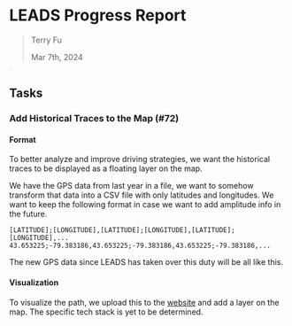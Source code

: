 # LEADS Progress Report

> Terry Fu
>
> Mar 7th, 2024

<img src="https://projectneura.org/img/logo.png" alt="logo" style="zoom:5%;" />

## Tasks

### Add Historical Traces to the Map (#72)

#### Format

To better analyze and improve driving strategies, we want the historical traces to be displayed as a floating layer on
the map.

We have the GPS data from last year in a file, we want to somehow transform that data into a CSV file with only
latitudes and longitudes. We want to keep the following format in case we want to add amplitude info in the future.

```csv
[LATITUDE];[LONGITUDE],[LATITUDE];[LONGITUDE],[LATITUDE];[LONGITUDE],...
43.653225;-79.383186,43.653225;-79.383186,43.653225;-79.383186,...
```

The new GPS data since LEADS has taken over this duty will be all like this.

#### Visualization

To visualize the path, we upload this to the [website](https://leads-vec-rc.projectneura.org) and add a layer on the
map. The specific tech stack is yet to be determined.